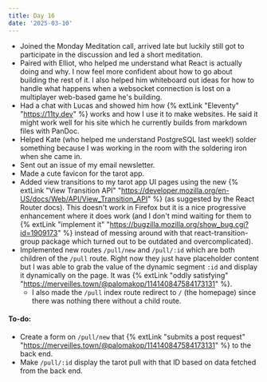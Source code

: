 ```yaml
---
title: Day 16
date: '2025-03-10'
---
```


- Joined the Monday Meditation call, arrived late but luckily still got to participate in the discussion and led a short meditation.
- Paired with Elliot, who helped me understand what React is actually doing and why. I now feel more confident about how to go about building the rest of it. I also helped him whiteboard out ideas for how to handle what happens when a websocket connection is lost on a multiplayer web-based game he's building.
- Had a chat with Lucas and showed him how {% extLink "Eleventy" "https://11ty.dev" %} works and how I use it to make websites. He said it might work well for his site which he currently builds from markdown files with PanDoc.
- Helped Kate (who helped me understand PostgreSQL last week!) solder something because I was working in the room with the soldering iron when she came in.
- Sent out an issue of my email newsletter.
- Made a cute favicon for the tarot app.
- Added view transitions to my tarot app UI pages using the new {% extLink "View Transition API" "https://developer.mozilla.org/en-US/docs/Web/API/View_Transition_API" %} (as suggested by the React Router docs). This doesn't work in Firefox but it is a nice progressive enhancement where it does work (and I don't mind waiting for them to {% extLink "implement it" "https://bugzilla.mozilla.org/show_bug.cgi?id=1909173" %} instead of messing around with that react-transition-group package which turned out to be outdated and overcomplicated).
- Implemented new routes `/pull/new` and `/pull/:id` which are both children of the `/pull` route. Right now they just have placeholder content but I was able to grab the value of the dynamic segment `:id` and display it dynamically on the page. It was {% extLink "oddly satisfying" "https://merveilles.town/@palomakop/114140847584173131" %}.
  - I also made the `/pull` index route redirect to `/` (the homepage) since there was nothing there without a child route.

#### To-do:
- Create a form on `/pull/new` that {% extLink "submits a post request" "https://merveilles.town/@palomakop/114140847584173131" %} to the back end.
- Make `/pull/:id` display the tarot pull with that ID based on data fetched from the back end.
